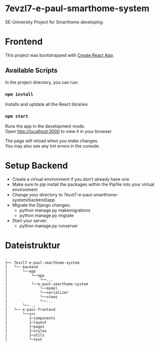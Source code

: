 # 7evzl7-e-paul-smarthome-system
SE-University Project for Smarthome developing

# Frontend

This project was bootstrapped with [Create React App](https://github.com/facebook/create-react-app).

## Available Scripts

In the project directory, you can run:

### `npm install`
Installs and uptdate all the React libraries

### `npm start`

Runs the app in the development mode.\
Open [http://localhost:3000](http://localhost:3000) to view it in your browser.

The page will reload when you make changes.\
You may also see any lint errors in the console.



# Setup Backend
- Create a virtual environment if you don't already have one
- Make sure to pip install the packages within the Pipfile into your virtual environment
- Change your directory to 7evzl7-e-paul-smarthome-system/backend/app
- Migrate the Django changes:
    - python manage.py makemigrations
    - python manage.py migrate
- Start your server:
    - python manage.py runserver


# Dateistruktur
```text
.
├── 7evzl7-e-paul-smarthome-system
|   └── backend
|       └──app
|           └──app
|               └──...
|           └──e-paul-smarthome-system
|               └──model
|               └──serializer
|               └──views
|               └──...
|       └──...
|   └── e-paul-frontend
|       └──src
|          ├─components
|          ├─layout
|          ├─pages
|          ├─styles
|          ├─utils
|          └─test
```